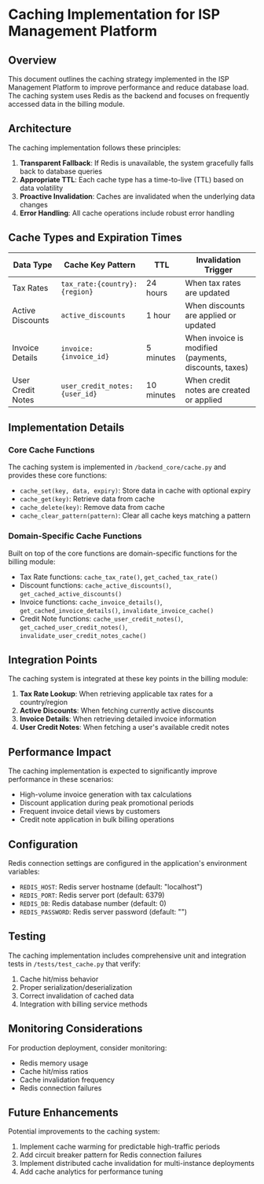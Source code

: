 # Caching Implementation for ISP Management Platform

## Overview

This document outlines the caching strategy implemented in the ISP Management Platform to improve performance and reduce database load. The caching system uses Redis as the backend and focuses on frequently accessed data in the billing module.

## Architecture

The caching implementation follows these principles:

1. **Transparent Fallback**: If Redis is unavailable, the system gracefully falls back to database queries
2. **Appropriate TTL**: Each cache type has a time-to-live (TTL) based on data volatility
3. **Proactive Invalidation**: Caches are invalidated when the underlying data changes
4. **Error Handling**: All cache operations include robust error handling

## Cache Types and Expiration Times

| Data Type | Cache Key Pattern | TTL | Invalidation Trigger |
|-----------|-------------------|-----|----------------------|
| Tax Rates | `tax_rate:{country}:{region}` | 24 hours | When tax rates are updated |
| Active Discounts | `active_discounts` | 1 hour | When discounts are applied or updated |
| Invoice Details | `invoice:{invoice_id}` | 5 minutes | When invoice is modified (payments, discounts, taxes) |
| User Credit Notes | `user_credit_notes:{user_id}` | 10 minutes | When credit notes are created or applied |

## Implementation Details

### Core Cache Functions

The caching system is implemented in `/backend_core/cache.py` and provides these core functions:

- `cache_set(key, data, expiry)`: Store data in cache with optional expiry
- `cache_get(key)`: Retrieve data from cache
- `cache_delete(key)`: Remove data from cache
- `cache_clear_pattern(pattern)`: Clear all cache keys matching a pattern

### Domain-Specific Cache Functions

Built on top of the core functions are domain-specific functions for the billing module:

- Tax Rate functions: `cache_tax_rate()`, `get_cached_tax_rate()`
- Discount functions: `cache_active_discounts()`, `get_cached_active_discounts()`
- Invoice functions: `cache_invoice_details()`, `get_cached_invoice_details()`, `invalidate_invoice_cache()`
- Credit Note functions: `cache_user_credit_notes()`, `get_cached_user_credit_notes()`, `invalidate_user_credit_notes_cache()`

## Integration Points

The caching system is integrated at these key points in the billing module:

1. **Tax Rate Lookup**: When retrieving applicable tax rates for a country/region
2. **Active Discounts**: When fetching currently active discounts
3. **Invoice Details**: When retrieving detailed invoice information
4. **User Credit Notes**: When fetching a user's available credit notes

## Performance Impact

The caching implementation is expected to significantly improve performance in these scenarios:

- High-volume invoice generation with tax calculations
- Discount application during peak promotional periods
- Frequent invoice detail views by customers
- Credit note application in bulk billing operations

## Configuration

Redis connection settings are configured in the application's environment variables:

- `REDIS_HOST`: Redis server hostname (default: "localhost")
- `REDIS_PORT`: Redis server port (default: 6379)
- `REDIS_DB`: Redis database number (default: 0)
- `REDIS_PASSWORD`: Redis server password (default: "")

## Testing

The caching implementation includes comprehensive unit and integration tests in `/tests/test_cache.py` that verify:

1. Cache hit/miss behavior
2. Proper serialization/deserialization
3. Correct invalidation of cached data
4. Integration with billing service methods

## Monitoring Considerations

For production deployment, consider monitoring:

- Redis memory usage
- Cache hit/miss ratios
- Cache invalidation frequency
- Redis connection failures

## Future Enhancements

Potential improvements to the caching system:

1. Implement cache warming for predictable high-traffic periods
2. Add circuit breaker pattern for Redis connection failures
3. Implement distributed cache invalidation for multi-instance deployments
4. Add cache analytics for performance tuning
